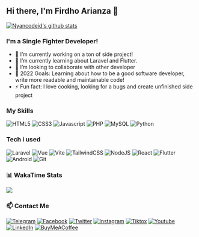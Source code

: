 ## Hi there, I'm Firdho Arianza 👋

[![Nyancodeid's github stats](https://github-readme-stats.vercel.app/api?username=firdhoarianza)](https://github.com/firdhoarianza/firdhoarianza)

### I'm a Single Fighter Developer!
- 🔭 I’m currently working on a ton of side project!
- 🌱 I’m currently learning about Laravel and Flutter.
- 👯 I’m looking to collaborate with other developer
- 🥅 2022 Goals: Learning about how to be a good software developer, write more readable and maintainable code!
- ⚡ Fun fact: I love cooking, looking for a bugs and create unfinished side project 

### My Skills

![HTML5](https://img.shields.io/badge/HTML5-E34F26?style=for-the-badge&logo=html5&logoColor=white)
![CSS3](https://img.shields.io/badge/CSS3-1572B6?style=for-the-badge&logo=css3&logoColor=white)
![Javascript](https://img.shields.io/badge/JavaScript-323330?style=for-the-badge&logo=javascript&logoColor=F7DF1E)
![PHP](https://img.shields.io/badge/PHP-777BB4?style=for-the-badge&logo=php&logoColor=white)
![MySQL](https://img.shields.io/badge/MySQL-00000F?style=for-the-badge&logo=mysql&logoColor=white)
![Python](https://img.shields.io/badge/Python-3776AB?style=for-the-badge&logo=python&logoColor=white)

### Tech i used

![Laravel](https://img.shields.io/badge/Laravel-FF2D20?style=for-the-badge&logo=laravel&logoColor=white)
![Vue](https://img.shields.io/badge/Vue.js-35495E?style=for-the-badge&logo=vuedotjs&logoColor=4FC08D)
![Vite](https://img.shields.io/badge/Vite-B73BFE?style=for-the-badge&logo=vite&logoColor=FFD62E)
![TailwindCSS](https://img.shields.io/badge/Tailwind_CSS-38B2AC?style=for-the-badge&logo=tailwind-css&logoColor=white)
![NodeJS](https://img.shields.io/badge/Node.js-339933?style=for-the-badge&logo=nodedotjs&logoColor=white)
![React](https://img.shields.io/badge/React-20232A?style=for-the-badge&logo=react&logoColor=61DAFB)
![Flutter](https://img.shields.io/badge/Flutter-02569B?style=for-the-badge&logo=flutter&logoColor=white)
![Android](https://img.shields.io/badge/Android-3DDC84?style=for-the-badge&logo=android&logoColor=white)
![Git](https://img.shields.io/badge/Git-F05032?style=for-the-badge&logo=git&logoColor=white)


### 📊 WakaTime Stats
<p align="left">
  <img src="https://github-readme-stats.vercel.app/api/wakatime?username=firdhoarianza&theme=github_dark&layout=compact">
</p>

### 📫 Contact Me

[![Telegram](https://img.shields.io/badge/Telegram-2CA5E0?style=for-the-badge&logo=telegram&logoColor=white)](https://t.me/Xstr00mZ)
[![Facebook](https://img.shields.io/badge/Facebook-1877F2?style=for-the-badge&logo=facebook&logoColor=white)](https://www.facebook.com/firdho.arianza)
[![Twitter](https://img.shields.io/badge/Twitter-1DA1F2?style=for-the-badge&logo=twitter&logoColor=white)](https://twitter.com/Firdho_Arianza)
[![Instagram](https://img.shields.io/badge/Instagram-E4405F?style=for-the-badge&logo=instagram&logoColor=white)](https://www.instagram.com/firdhoarianza/)
[![Tiktox](https://img.shields.io/badge/TikTok-000000?style=for-the-badge&logo=tiktok&logoColor=white)](https://www.tiktok.com/@firdhoarianza)
[![Youtube](https://img.shields.io/badge/YouTube-FF0000?style=for-the-badge&logo=youtube&logoColor=white)](https://www.youtube.com/channel/UCkXYEwE0BQqFbPUX3IjDhTQ)
[![LinkedIn](https://img.shields.io/badge/LinkedIn-0077B5?style=for-the-badge&logo=linkedin&logoColor=white)](https://www.linkedin.com/in/firdho-arianza-644b82210/)
[![BuyMeACoffee](https://img.shields.io/badge/Buy_Me_A_Coffee-FFDD00?style=for-the-badge&logo=buy-me-a-coffee&logoColor=black)](https://www.buymeacoffee.com/firdhoarianza)
